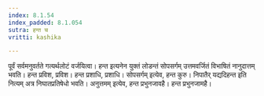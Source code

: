 ```yaml
---
index: 8.1.54
index_padded: 8.1.054
sutra: हन्त च
vritti: kashika

---
```

पूर्वं सर्वमनुवर्तते गत्यर्थलोटं वर्जयित्वा। हन्त इत्यनेन युक्तं लोडन्तं सोपसर्गम् उत्तमवर्जितं विभाषितं नानुदात्तम् भवति। हन्त प्रविश, प्रविश। हन्त प्रशाधि, प्रशाधि। सोपसर्गम् इत्येव, हन्त कुरु। निपातैर् यद्यदिहन्त इति नित्यम् अत्र निघातप्रतिषेधो भवति। अनुत्तमम् इत्येव, हन्त प्रभुनजावहै। हन्त प्रभुनजामहै।